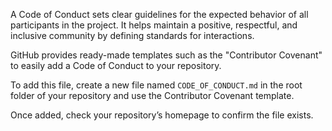 A Code of Conduct sets clear guidelines for the expected behavior of all participants in the project. It helps maintain a positive, respectful, and inclusive community by defining standards for interactions.

GitHub provides ready-made templates such as the "Contributor Covenant" to easily add a Code of Conduct to your repository.

To add this file, create a new file named `CODE_OF_CONDUCT.md` in the root folder of your repository and use the Contributor Covenant template.

Once added, check your repository’s homepage to confirm the file exists.


